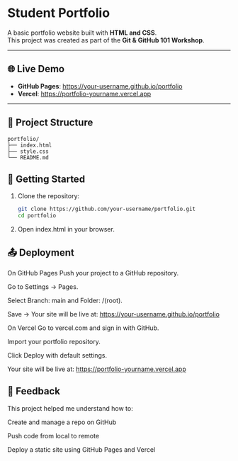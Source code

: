 # Student Portfolio

A basic portfolio website built with **HTML and CSS**.  
This project was created as part of the **Git & GitHub 101 Workshop**.

---

## 🌐 Live Demo
- **GitHub Pages**: https://your-username.github.io/portfolio  
- **Vercel**: https://portfolio-yourname.vercel.app  

---

## 📂 Project Structure
```
portfolio/
├── index.html
├── style.css
└── README.md
```


## 🚀 Getting Started

1. Clone the repository:
   ```bash
   git clone https://github.com/your-username/portfolio.git
   cd portfolio
2. Open index.html in your browser.

## 📤 Deployment
On GitHub Pages
Push your project to a GitHub repository.

Go to Settings → Pages.

Select Branch: main and Folder: /(root).

Save → Your site will be live at:
https://your-username.github.io/portfolio

On Vercel
Go to vercel.com and sign in with GitHub.

Import your portfolio repository.

Click Deploy with default settings.

Your site will be live at:
https://portfolio-yourname.vercel.app

## 📝 Feedback
This project helped me understand how to:

Create and manage a repo on GitHub

Push code from local to remote

Deploy a static site using GitHub Pages and Vercel